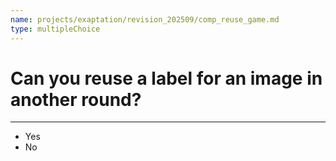 ```yaml
---
name: projects/exaptation/revision_202509/comp_reuse_game.md
type: multipleChoice
---
```


# Can you reuse a label for an image in another round?

---

- Yes
- No
